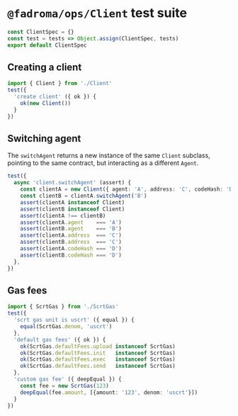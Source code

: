 # `@fadroma/ops/Client` test suite

```typescript
const ClientSpec = {}
const test = tests => Object.assign(ClientSpec, tests)
export default ClientSpec
```

## Creating a client

```typescript
import { Client } from './Client'
test({
  'create client' ({ ok }) {
    ok(new Client())
  }
})
```

## Switching agent

The `switchAgent` returns a new instance of the same `Client` subclass,
pointing to the same contract, but interacting as a different `Agent`.

```typescript
test({
  async 'client.switchAgent' (assert) {
    const clientA = new Client({ agent: 'A', address: 'C', codeHash: 'D' })
    const clientB = clientA.switchAgent('B')
    assert(clientA instanceof Client)
    assert(clientB instanceof Client)
    assert(clientA !== clientB)
    assert(clientA.agent    === 'A')
    assert(clientB.agent    === 'B')
    assert(clientA.address  === 'C')
    assert(clientB.address  === 'C')
    assert(clientA.codeHash === 'D')
    assert(clientB.codeHash === 'D')
  },
})
```

## Gas fees

```typescript
import { ScrtGas } from './ScrtGas'
test({
  'scrt gas unit is uscrt' ({ equal }) {
    equal(ScrtGas.denom, 'uscrt')
  },
  'default gas fees' ({ ok }) {
    ok(ScrtGas.defaultFees.upload instanceof ScrtGas)
    ok(ScrtGas.defaultFees.init   instanceof ScrtGas)
    ok(ScrtGas.defaultFees.exec   instanceof ScrtGas)
    ok(ScrtGas.defaultFees.send   instanceof ScrtGas)
  },
  'custom gas fee' ({ deepEqual }) {
    const fee = new ScrtGas(123)
    deepEqual(fee.amount, [{amount: '123', denom: 'uscrt'}])
  }
})
```
